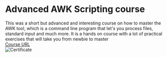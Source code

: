 # Advanced AWK Scripting course
This was a short but advanced and interesting course on how to master the AWK tool, which is a command line program that let's you process files, standard input and much more. It is a hands on course with a lot of practical exercises that will take you from newbie to master    
[Course URL](https://valid.udemy.com/course/awk-shell-scripting-de-novato-a-experto/)   
![Certificate](images/awk.jpg)
